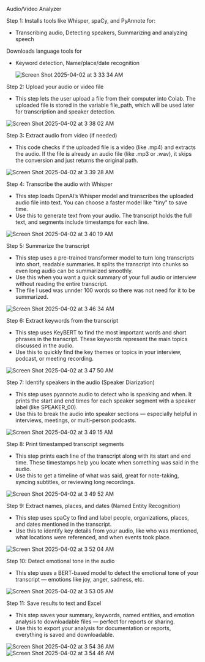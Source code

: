 Audio/Video Analyzer

Step 1: Installs tools like Whisper, spaCy, and PyAnnote for:
- Transcribing audio, Detecting speakers, Summarizing and analyzing speech

Downloads language tools for
- Keyword detection, Name/place/date recognition
  
  ![Screen Shot 2025-04-02 at 3 33 34 AM](https://github.com/user-attachments/assets/380cafb3-167a-4f2c-a702-e07eb72c5a5a)

Step 2: Upload your audio or video file
- This step lets the user upload a file from their computer into Colab. The uploaded file is stored in the variable file_path, which will be used later for transcription and speaker detection.

![Screen Shot 2025-04-02 at 3 38 02 AM](https://github.com/user-attachments/assets/228dd934-ce3d-4eb7-8afa-1b6f0cc53db0) 

Step 3: Extract audio from video (if needed)
- This code checks if the uploaded file is a video (like .mp4) and extracts the audio. If the file is already an audio file (like .mp3 or .wav), it skips the conversion and just returns the original path.
  
![Screen Shot 2025-04-02 at 3 39 28 AM](https://github.com/user-attachments/assets/ceefd3a2-b3db-43ae-b52d-66a8b0fb6536) 

Step 4: Transcribe the audio with Whisper
- This step loads OpenAI’s Whisper model and transcribes the uploaded audio file into text. You can choose a faster model like "tiny" to save time.
- Use this to generate text from your audio. The transcript holds the full text, and segments include timestamps for each line.
  
![Screen Shot 2025-04-02 at 3 40 19 AM](https://github.com/user-attachments/assets/66c64830-604a-4f6a-b3e8-8940bec2bbc3) 

Step 5: Summarize the transcript
- This step uses a pre-trained transformer model to turn long transcripts into short, readable summaries. It splits the transcript into chunks so even long audio can be summarized smoothly.
- Use this when you want a quick summary of your full audio or interview without reading the entire transcript.
- The file I used was unnder 100 words so there was not need for it to be summarized.
  
![Screen Shot 2025-04-02 at 3 46 34 AM](https://github.com/user-attachments/assets/c0cc64aa-5528-481d-8563-bd6ec56acb37) 

Step 6: Extract keywords from the transcript
- This step uses KeyBERT to find the most important words and short phrases in the transcript. These keywords represent the main topics discussed in the audio.
- Use this to quickly find the key themes or topics in your interview, podcast, or meeting recording. 

![Screen Shot 2025-04-02 at 3 47 50 AM](https://github.com/user-attachments/assets/6cbbdf71-b1aa-4220-9fc4-833749cb1e14) 

Step 7: Identify speakers in the audio (Speaker Diarization)
- This step uses pyannote.audio to detect who is speaking and when. It prints the start and end times for each speaker segment with a speaker label (like SPEAKER_00).
- Use this to break the audio into speaker sections — especially helpful in interviews, meetings, or multi-person podcasts.

![Screen Shot 2025-04-02 at 3 49 15 AM](https://github.com/user-attachments/assets/c556814d-7dcc-4dbe-8086-ea9e0a4d8b23)

Step 8: Print timestamped transcript segments
- This step prints each line of the transcript along with its start and end time. These timestamps help you locate when something was said in the audio.
- Use this to get a timeline of what was said, great for note-taking, syncing subtitles, or reviewing long recordings.

![Screen Shot 2025-04-02 at 3 49 52 AM](https://github.com/user-attachments/assets/9f212fad-5699-4a5f-a582-682f44e95ec8) 

Step 9: Extract names, places, and dates (Named Entity Recognition)
- This step uses spaCy to find and label people, organizations, places, and dates mentioned in the transcript.
- Use this to identify key details from your audio, like who was mentioned, what locations were referenced, and when events took place.

![Screen Shot 2025-04-02 at 3 52 04 AM](https://github.com/user-attachments/assets/831b84df-dc0e-499b-b277-7d8eb443ca85) 

Step 10: Detect emotional tone in the audio
- This step uses a BERT-based model to detect the emotional tone of your transcript — emotions like joy, anger, sadness, etc.

![Screen Shot 2025-04-02 at 3 53 05 AM](https://github.com/user-attachments/assets/c6aa3793-83d7-40cc-a53b-e3735dfa20ee) 

Step 11: Save results to text and Excel
- This step saves your summary, keywords, named entities, and emotion analysis to downloadable files — perfect for reports or sharing.
- Use this to export your analysis for documentation or reports, everything is saved and downloadable.

![Screen Shot 2025-04-02 at 3 54 36 AM](https://github.com/user-attachments/assets/0a0ce5d6-7bb6-48fd-a7b2-be6040e4b7e7) ![Screen Shot 2025-04-02 at 3 54 46 AM](https://github.com/user-attachments/assets/cdab3911-1820-49ab-bfb9-ab35c0166cac)


